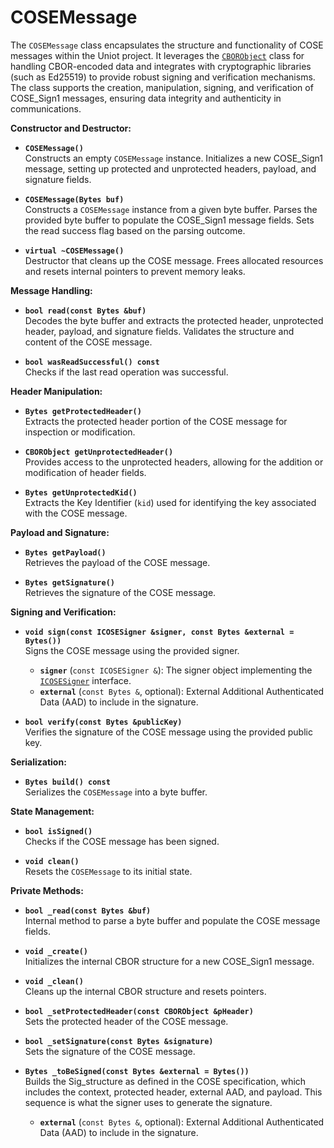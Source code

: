 # COSEMessage

The `COSEMessage` class encapsulates the structure and functionality of COSE messages within the Uniot project. It leverages the [`CBORObject`](cborobject.md) class for handling CBOR-encoded data and integrates with cryptographic libraries (such as Ed25519) to provide robust signing and verification mechanisms. The class supports the creation, manipulation, signing, and verification of COSE_Sign1 messages, ensuring data integrity and authenticity in communications.

**Constructor and Destructor:**

* **`COSEMessage()`**\
  Constructs an empty `COSEMessage` instance. Initializes a new COSE_Sign1 message, setting up protected and unprotected headers, payload, and signature fields.

* **`COSEMessage(Bytes buf)`**\
  Constructs a `COSEMessage` instance from a given byte buffer. Parses the provided byte buffer to populate the COSE_Sign1 message fields. Sets the read success flag based on the parsing outcome.

* **`virtual ~COSEMessage()`**\
  Destructor that cleans up the COSE message. Frees allocated resources and resets internal pointers to prevent memory leaks.

**Message Handling:**

* **`bool read(const Bytes &buf)`**\
  Decodes the byte buffer and extracts the protected header, unprotected header, payload, and signature fields. Validates the structure and content of the COSE message.

* **`bool wasReadSuccessful() const`**\
  Checks if the last read operation was successful.

**Header Manipulation:**

* **`Bytes getProtectedHeader()`**\
  Extracts the protected header portion of the COSE message for inspection or modification.

* **`CBORObject getUnprotectedHeader()`**\
  Provides access to the unprotected headers, allowing for the addition or modification of header fields.

* **`Bytes getUnprotectedKid()`**\
  Extracts the Key Identifier (`kid`) used for identifying the key associated with the COSE message.

**Payload and Signature:**

* **`Bytes getPayload()`**\
  Retrieves the payload of the COSE message.

* **`Bytes getSignature()`**\
  Retrieves the signature of the COSE message.

**Signing and Verification:**

* **`void sign(const ICOSESigner &signer, const Bytes &external = Bytes())`**\
  Signs the COSE message using the provided signer.

  * **`signer`** (`const ICOSESigner &`): The signer object implementing the [`ICOSESigner`](icosesigner.md) interface.
  * **`external`** (`const Bytes &`, optional): External Additional Authenticated Data (AAD) to include in the signature.

* **`bool verify(const Bytes &publicKey)`**\
  Verifies the signature of the COSE message using the provided public key.

**Serialization:**

* **`Bytes build() const`**\
  Serializes the `COSEMessage` into a byte buffer.

**State Management:**

* **`bool isSigned()`**\
  Checks if the COSE message has been signed.

* **`void clean()`**\
  Resets the `COSEMessage` to its initial state.

**Private Methods:**

* **`bool _read(const Bytes &buf)`**\
  Internal method to parse a byte buffer and populate the COSE message fields.

* **`void _create()`**\
  Initializes the internal CBOR structure for a new COSE_Sign1 message.

* **`void _clean()`**\
  Cleans up the internal CBOR structure and resets pointers.

* **`bool _setProtectedHeader(const CBORObject &pHeader)`**\
  Sets the protected header of the COSE message.

* **`bool _setSignature(const Bytes &signature)`**\
  Sets the signature of the COSE message.

* **`Bytes _toBeSigned(const Bytes &external = Bytes())`**\
  Builds the Sig_structure as defined in the COSE specification, which includes the context, protected header, external AAD, and payload. This sequence is what the signer uses to generate the signature.

  * **`external`** (`const Bytes &`, optional): External Additional Authenticated Data (AAD) to include in the signature.
